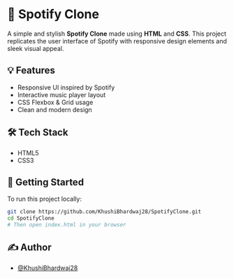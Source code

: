 # 🎵 Spotify Clone

A simple and stylish **Spotify Clone** made using **HTML** and **CSS**. This project replicates the user interface of Spotify with responsive design elements and sleek visual appeal.

## 💡 Features

- Responsive UI inspired by Spotify
- Interactive music player layout
- CSS Flexbox & Grid usage
- Clean and modern design

## 🛠️ Tech Stack

- HTML5
- CSS3


## 🚀 Getting Started

To run this project locally:

```bash
git clone https://github.com/KhushiBhardwaj28/SpotifyClone.git
cd SpotifyClone 
# Then open index.html in your browser
```
## ✍️ Author
- [@KhushiBhardwaj28](https://github.com/KhushiBhardwaj28)


